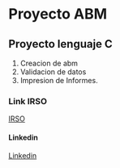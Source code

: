 # Proyecto ABM 

##  Proyecto lenguaje C
1. Creacion de abm
2. Validacion de datos 
3. Impresion de Informes. 

###  Link IRSO 
[IRSO](http://irso.edu.ar/)

####  Linkedin
[Linkedin](https://www.linkedin.com/in/jorge-rambaut-66451922/)
